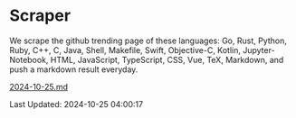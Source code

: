 # Scraper

We scrape the github trending page of these languages: Go, Rust, Python, Ruby, C++, C, Java, Shell, Makefile, Swift, Objective-C, Kotlin, Jupyter-Notebook, HTML, JavaScript, TypeScript, CSS, Vue, TeX, Markdown, and push a markdown result everyday.

[2024-10-25.md](https://github.com/yangwenmai/github-trending-backup/blob/master/2024-10-25.md)

Last Updated: 2024-10-25 04:00:17